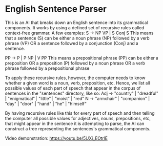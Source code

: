 # English Sentence Parser

This is an AI that breaks down an English sentence into its grammatical components. It works by using a defined set of recursive rules called context-free grammar. 
A few examples: 
S -> NP VP | S Conj S
This means that a sentence (S) can be either a noun phrase (NP) followed by a verb phrase (VP)
OR
a sentence followed by a conjunction (Conj) and a sentence.

PP -> P | P NP | V PP
This means a prepositional phrase (PP) can be either a preposition
OR
a preposition (P) followed by a noun phrase
OR 
a verb phrase followed by a prepositional phrase

To apply these recursive rules, however, the computer needs to know whether a given word is a noun, verb, preposition, etc.
Hence, we list all possible values of each part of speech that appear in the corpus of sentences in the "sentences" directory, like so:
Adj -> "country" | "dreadful" | "enigmatical" | "little" | "moist" | "red"
N -> "armchair" | "companion" | "day" | "door" | "hand" | "he" | "himself"

By having recursive rules like this for every part of speech and then telling the computer all possible values for adjectives, nouns, prepositions, etc, that might appear in the sentence it is attempting to parse, the AI can construct a tree representing the sentences's grammatical components.

Video demonstration: https://youtu.be/5UXi_EOtrIE
